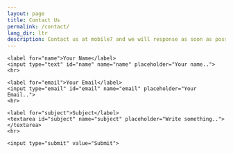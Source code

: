 ```yaml
---
layout: page
title: Contact Us
permalink: /contact/
lang_dir: ltr
description: Contact us at mobile7 and we will response as soon as possible.
---
```


<form method="post" action-xhr="/send" target="_top">

    <label for="name">Your Name</label>
    <input type="text" id="name" name="name" placeholder="Your name..">
    <hr>

    <label for="email">Your Email</label>
    <input type="email" id="email" name="email" placeholder="Your Email..">
    <hr>

    <label for="subject">Subject</label>
    <textarea id="subject" name="subject" placeholder="Write something.."></textarea>
    <hr>

    <input type="submit" value="Submit">

</form>
